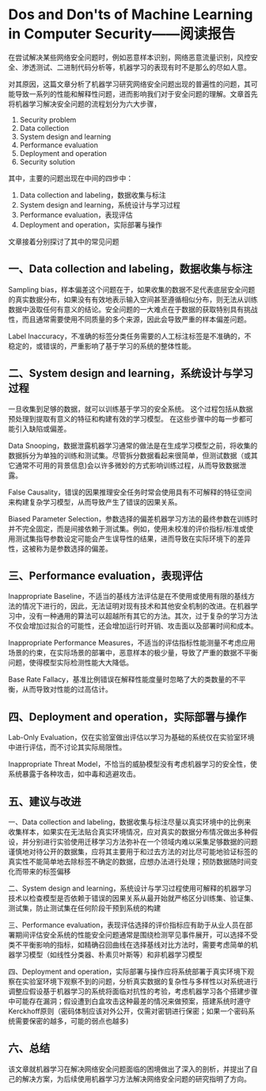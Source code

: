 # Dos and Don'ts of Machine Learning in Computer Security——阅读报告

在尝试解决某些网络安全问题时，例如恶意样本识别，网络恶意流量识别，风控安全、渗透测试、二进制代码分析等，机器学习的表现有时不是那么的尽如人意。

对其原因，这篇文章分析了机器学习研究网络安全问题出现的普遍性的问题，其可能导致一系列的性能和解释性问题，进而影响我们对于安全问题的理解。文章首先将机器学习解决安全问题的流程划分为六大步骤，

1. Security problem
2. Data collection
3. System design and learning
4. Performance evaluation
5. Deployment and operation
6. Security solution

其中，主要的问题出现在中间的四步中：

1. Data collection and labeling，数据收集与标注
2. System design and learning，系统设计与学习过程
3. Performance evaluation，表现评估
4. Deployment and operation，实际部署与操作

文章接着分别探讨了其中的常见问题

## 一、Data collection and labeling，数据收集与标注

Sampling bias，样本偏差这个问题在于，如果收集的数据不足代表底层安全问题的真实数据分布，如果没有有效地表示输入空间甚至遵循相似分布，则无法从训练数据中汲取任何有意义的结论。安全问题的一大难点在于数据的获取特别具有挑战性，而且通常需要使用不同质量的多个来源，因此会导致严重的样本偏差问题。

Label Inaccuracy，不准确的标签分类任务需要的人工标注标签是不准确的，不稳定的，或错误的，严重影响了基于学习的系统的整体性能。

## 二、System design and learning，系统设计与学习过程

一旦收集到足够的数据，就可以训练基于学习的安全系统。 这个过程包括从数据预处理到提取有意义的特征和构建有效的学习模型。 在这些步骤中的每一步都可能引入缺陷或偏差。

Data Snooping，数据泄露机器学习通常的做法是在生成学习模型之前，将收集的数据拆分为单独的训练和测试集。尽管拆分数据看起来很简单，但测试数据（或其它通常不可用的背景信息)会以许多微妙的方式影响训练过程，从而导致数据泄露。

False Causality，错误的因果推理安全任务时常会使用具有不可解释的特征空间来构建复杂学习模型，从而导致产生了错误的因果关系。

Biased Parameter Selection，参数选择的偏差机器学习方法的最终参数在训练时并不完全固定，而是间接依赖于测试集。例如，使用未校准的评价指标/标准或使用测试集指导参数设定可能会产生误导性的结果，进而导致在实际环境下的差异性，这被称为是参数选择的偏差。

## 三、Performance evaluation，表现评估

Inappropriate Baseline，不适当的基线方法评估是在不使用或使用有限的基线方法的情况下进行的，因此，无法证明对现有技术和其他安全机制的改进。在机器学习中，没有一种通用的算法可以超越所有其它的方法。其次，过于复杂的学习方法不仅会增加过拟合的可能性，还会增加运行时开销、攻击面以及部署时间和成本。

Inappropriate Performance Measures，不适当的评估指标性能测量不考虑应用场景的约束，在实际场景的部署中，恶意样本的极少量，导致了严重的数据不平衡问题，使得模型实际检测性能大大降低。

Base Rate Fallacy，基准比例错误在解释性能度量时忽略了大的类数量的不平衡，从而导致对性能的过高估计。

## 四、Deployment and operation，实际部署与操作

Lab-Only Evaluation，仅在实验室做出评估以学习为基础的系统仅在实验室环境中进行评估，而不讨论其实际局限性。

Inappropriate Threat Model，不恰当的威胁模型没有考虑机器学习的安全性，使系统暴露于各种攻击，如中毒和逃避攻击。

## 五、建议与改进

一、Data collection and labeling，数据收集与标注尽量以真实环境中的比例来收集样本，如果实在无法贴合真实环境情况，应对真实的数据分布情况做出多种假设，并分别进行实验使用迁移学习方法弥补在一个领域内难以采集足够数据的问题谨慎地对待公开的数据集，应将其主要用于和过去方法的对比尽可能地验证标签的真实性不能简单地去除标签不确定的数据，应想办法进行处理；预防数据随时间变化而带来的标签偏移

二、System design and learning，系统设计与学习过程使用可解释的机器学习技术以检查模型是否依赖于错误的因果关系从最开始就严格区分训练集、验证集、测试集，防止测试集在任何阶段干预到系统的构建

三、Performance evaluation，表现评估选择的评价指标应有助于从业人员在部署期间评估安全系统的性能安全问题通常是围绕检测罕见事件展开，可以选择不受类不平衡影响的指标，如精确召回曲线在选择基线对比方法时，需要考虑简单的机器学习模型（如线性分类器、朴素贝叶斯等）和非机器学习模型

四、Deployment and operation，实际部署与操作应将系统部署于真实环境下观察在实验室环境下观察不到的问题，分析真实数据的复杂性与多样性以对系统进行调整应假设基于机器学习的系统将面临对抗性的考验，考虑机器学习各个搭建步骤中可能存在漏洞；假设遭到白盒攻击这种最差的情况来做预案，搭建系统时遵守Kerckhoff原则（密码体制应该对外公开，仅需对密钥进行保密；如果一个密码系统需要保密的越多，可能的弱点也越多)

## 六、总结

该文章就机器学习在解决网络安全问题面临的困境做出了深入的剖析，并提出了自己的解决方案，为后续使用机器学习方法解决网络安全问题的研究指明了方向。